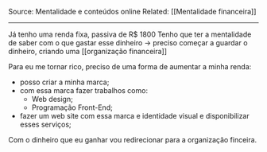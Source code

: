 Source: Mentalidade e conteúdos online
Related: [[Mentalidade financeira]]

---

Já tenho uma renda fixa, passiva de R$ 1800
Tenho que ter a mentalidade de saber com o que gastar esse dinheiro -> preciso começar a guardar o dinheiro, criando uma [[organização financeira]]

Para eu me tornar rico, preciso de uma forma de aumentar a minha renda:
- posso criar a minha marca;
- com essa marca fazer trabalhos como:
	- Web design;
	- Programação Front-End;
- fazer um web site com essa marca e identidade visual e disponibilizar esses serviços;

Com o dinheiro que eu ganhar vou redirecionar para a organização finceira.